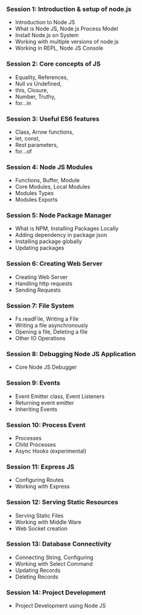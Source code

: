 ### Session 1: Introduction & setup of node.js

 - Introduction to Node JS
 - What is Node JS, Node.js Process Model
 - Install Node.js on System
 - Working with multiple versions of node.js
 - Working in REPL, Node JS Console


### Session 2: Core concepts of JS

 - Equality, References,
 - Null vs Undefined,
 - this, Closure,
 - Number, Truthy,
 - for...in


### Session 3: Useful ES6 features

 - Class, Arrow functions, 
 - let, const,
 - Rest parameters, 
 - for...of


### Session 4: Node JS Modules

 - Functions, Buffer, Module
 - Core Modules, Local Modules
 - Modules Types
 - Modules Exports


### Session 5: Node Package Manager

 - What is NPM, Installing Packages Locally
 - Adding dependency in package json
 - Installing package globally
 - Updating packages


### Session 6: Creating Web Server

 - Creating Web Server
 - Handling http requests
 - Sending Requests


### Session 7: File System

 - Fs.readFile, Writing a File
 - Writing a file asynchronously
 - Opening a file, Deleting a file
 - Other IO Operations


### Session 8: Debugging Node JS Application

 - Core Node JS Debugger


### Session 9: Events

 - Event Emitter class, Event Listeners
 - Returning event emitter
 - Inheriting Events


### Session 10: Process Event

 - Processes
 - Child Processes
 - Async Hooks (experimental)


### Session 11: Express JS

 - Configuring Routes
 - Working with Express


### Session 12: Serving Static Resources

 - Serving Static Files
 - Working with Middle Ware
 - Web Socket creation


### Session 13: Database Connectivity

 - Connecting String, Configuring
 - Working with Select Command
 - Updating Records
 - Deleting Records


### Session 14: Project Development

 - Project Development using Node JS
